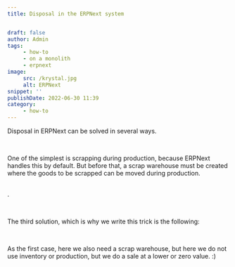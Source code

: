 ```yaml
---
title: Disposal in the ERPNext system


draft: false
author: Admin
tags:
     - how-to
     - on a monolith
     - erpnext
image:
     src: /krystal.jpg
     alt: ERPNext
snippet: ''
publishDate: 2022-06-30 11:39
category:
     - how-to
---
```


<div class="ql-editor read-mode"><p>Disposal in ERPNext can be solved in several ways. </p><p><br></p><p>One of the simplest is scrapping during production, because ERPNext handles this by default. But before that, a scrap warehouse must be created where the goods to be scrapped can be moved during production. </p><p><br> . </p><p><br></p><p>The third solution, which is why we write this trick is the following:</p><p><br></p><p>As the first case, here we also need a scrap warehouse, but here we do not use inventory or production, but we do a sale at a lower or zero value. :)</p></div>